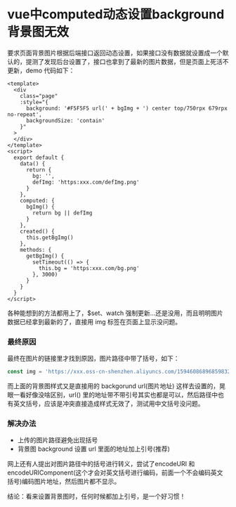 
# vue中computed动态设置background背景图无效

要求页面背景图片根据后端接口返回动态设置，如果接口没有数据就设置成一个默认的，提测了发现后台设置了，接口也拿到了最新的图片数据，但是页面上死活不更新，demo 代码如下：

```vue
<template>
  <div
    class="page"
    :style="{
      background: '#F5F5F5 url(' + bgImg + ') center top/750rpx 679rpx no-repeat',
      backgroundSize: 'contain'
    }"
  >
  </div>
</template>
<script>
  export default {
    data() {
      return {
        bg: '',
        defImg: 'https:xxx.com/defImg.png'
      }
    },
    computed: {
      bgImg() {
        return bg || defImg
      }
    },
    created() {
      this.getBgImg()
    },
    methods: {
      getBgImg() {
        setTimeout(() => {
          this.bg = 'https:xxx.com/bg.png'
        }, 3000)
      }
    }
  }
</script>
```

各种能想到的方法都用上了，$set、watch 强制更新...还是没用，而且明明图片数据已经拿到最新的了，直接用 img 标签在页面上显示没问题。

### 最终原因

最终在图片的链接里才找到原因，图片路径中带了括号，如下：

```js
const img = 'https://xxx.oss-cn-shenzhen.aliyuncs.com/1594608689685983234_1593551517779288065_1635854539(1) (1).jpg'
```

而上面的背景图样式又是直接用的 backgorund url(图片地址) 这样去设置的，晃眼一看好像没啥区别，url() 里的地址带不带引号其实也都是可以，然后路径中也有英文括号，应该是冲突直接造成样式无效了，测试用中文括号没问题。

### 解决办法

* 上传的图片路径避免出现括号
* 背景图 background 设置 url 里面的地址加上引号(推荐)

网上还有人提出对图片路径中的括号进行转义，尝试了encodeURI 和 encodeURIComponent(这个才会对英文括号进行编码，前面一个不会编码英文括号)编码图片地址，然后图片都不显示。

结论：看来设置背景图时，任何时候都加上引号，是一个好习惯！